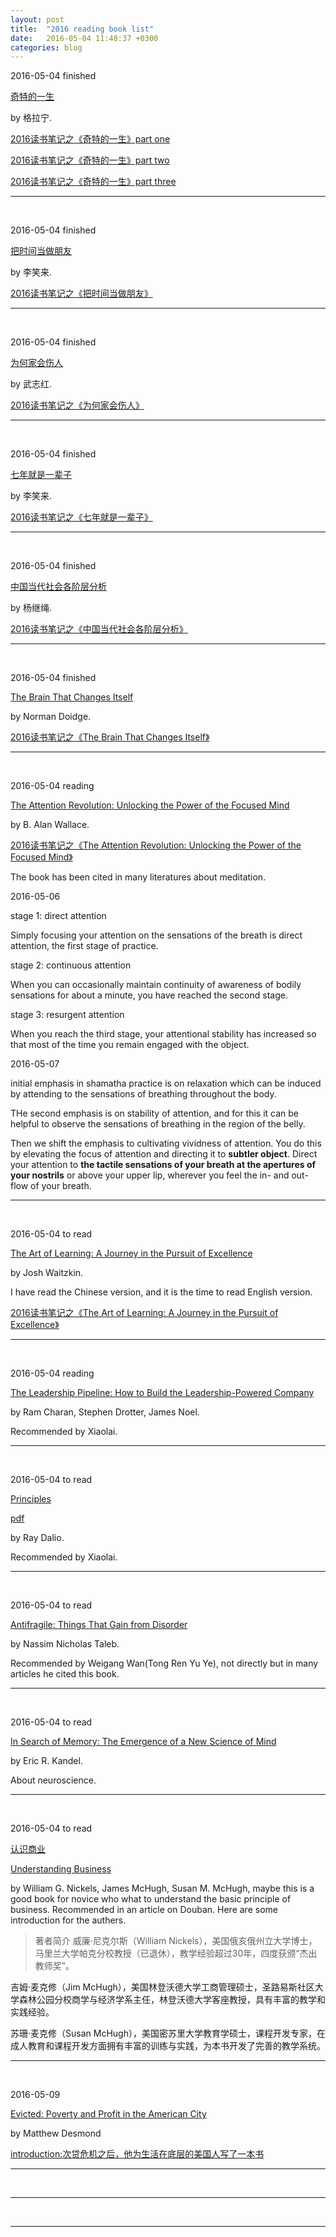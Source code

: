 ```yaml
---
layout: post
title:  "2016 reading book list"
date:   2016-05-04 11:48:37 +0300
categories: blog
---
```


2016-05-04 finished

[奇特的一生](https://book.douban.com/subject/1115353/)

by 格拉宁.

[2016读书笔记之《奇特的一生》part one](../../../2016/01/01/reading.html)

[2016读书笔记之《奇特的一生》part two](../../../2016/01/02/reading.html)

[2016读书笔记之《奇特的一生》part three](../../../2016/01/13/reading.html)

***
<br>

2016-05-04 finished

[把时间当做朋友](http://zhibimo.com/books/xiaolai/ba-shi-jian-dang-zuo-peng-you)

by 李笑来.

[2016读书笔记之《把时间当做朋友》](../../../2016/01/26/reading.html)

***
<br>

2016-05-04 finished

[为何家会伤人](https://book.douban.com/subject/2080764/)

by 武志红.

[2016读书笔记之《为何家会伤人》](../../../2016/02/07/reading.html)

***
<br>

2016-05-04 finished

[七年就是一辈子](http://zhibimo.com/books/xiaolai/reborn-every-7-years)

by 李笑来.

[2016读书笔记之《七年就是一辈子》](../../../2016/02/16/reading.html)

***
<br>


2016-05-04 finished

[中国当代社会各阶层分析](https://book.douban.com/subject/1945845/)

by 杨继绳.

[2016读书笔记之《中国当代社会各阶层分析》](../../../2016/02/29/reading.html)

***
<br>

2016-05-04 finished

[The Brain That Changes Itself](https://www.goodreads.com/book/show/570172.The_Brain_That_Changes_Itsel)

by Norman Doidge.

[2016读书笔记之《The Brain That Changes Itself》](../../../2016/04/24/reading.html)

***
<br>

2016-05-04 reading

[The Attention Revolution: Unlocking the Power of the Focused Mind](https://www.goodreads.com/book/show/64084.The_Attention_Revolution)

by B. Alan Wallace.

[2016读书笔记之《The Attention Revolution: Unlocking the Power of the Focused Mind》](../../../2016/05/19/reading.html)

The book has been cited in many literatures about meditation.

2016-05-06

stage 1: direct attention

Simply focusing your attention on the sensations of the breath is direct attention, the first stage of practice.

stage 2: continuous attention

When you can occasionally maintain continuity of awareness of bodily sensations for about a minute, you have reached the second stage.

stage 3: resurgent attention

When you reach the third stage, your attentional stability has increased so that most of the time you remain engaged with the object.

2016-05-07

initial emphasis in shamatha practice is on relaxation which can be induced by attending to the sensations of breathing throughout the body.

THe second emphasis is on stability of attention, and for this it can be helpful to observe the sensations of breathing in the region of the belly.

Then we shift the emphasis to cultivating vividness of attention. You do this by elevating the focus of attention and directing it to **subtler object**. Direct your attention to **the tactile sensations of your breath at the apertures of your nostrils** or above your upper lip, wherever you feel the in- and out-flow of your breath.

***
<br>

2016-05-04 to read

[The Art of Learning: A Journey in the Pursuit of Excellence](https://www.goodreads.com/book/show/857333.The_Art_of_Learning)

by Josh Waitzkin.

I have read the Chinese version, and it is the time to read English version.

[2016读书笔记之《The Art of Learning: A Journey in the Pursuit of Excellence》](../../../2016/05/29/reading.html)

***
<br>

2016-05-04 reading

[The Leadership Pipeline: How to Build the Leadership-Powered Company](https://www.goodreads.com/book/show/1254.The_Leadership_Pipeline)

by Ram Charan, Stephen Drotter, James Noel.

Recommended by Xiaolai.

***
<br>

2016-05-04 to read

[Principles](https://www.goodreads.com/book/show/12935037-principles)

[pdf](http://www.bwater.com/Uploads/FileManager/Principles/Bridgewater-Associates-Ray-Dalio-Principles.pdf)

by Ray Dalio.

Recommended by Xiaolai.

***
<br>

2016-05-04 to read

[Antifragile: Things That Gain from Disorder](https://www.goodreads.com/book/show/13530973-antifragile)

by Nassim Nicholas Taleb.

Recommended by Weigang Wan(Tong Ren Yu Ye), not directly but in many articles he cited this book.

***
<br>

2016-05-04 to read

[In Search of Memory: The Emergence of a New Science of Mind](https://www.goodreads.com/book/show/4075.In_Search_of_Memory)

by Eric R. Kandel.

About neuroscience.


***
<br>

2016-05-04 to read

[认识商业](https://book.douban.com/subject/26698020/)

[Understanding Business](https://www.goodreads.com/book/show/20816224-understanding-business)

by William G. Nickels, James McHugh, Susan M. McHugh, maybe this is a good book for novice who what to understand the basic principle of business. Recommended in an article on Douban. Here are some introduction for the authers.

>著者简介
威廉·尼克尔斯（William Nickels），美国俄亥俄州立大学博士，马里兰大学帕克分校教授（已退休），教学经验超过30年，四度获颁“杰出教师奖”。
>
吉姆·麦克修（Jim McHugh），美国林登沃德大学工商管理硕士，圣路易斯社区大学森林公园分校商学与经济学系主任，林登沃德大学客座教授，具有丰富的教学和实践经验。
>
苏珊·麦克修（Susan McHugh），美国密苏里大学教育学硕士，课程开发专家，在成人教育和课程开发方面拥有丰富的训练与实践，为本书开发了完善的教学系统。

***
<br>

2016-05-09

[Evicted: Poverty and Profit in the American City](https://www.goodreads.com/book/show/25852784-evicted)

by Matthew Desmond

[introduction:次贷危机之后，他为生活在底层的美国人写了一本书](http://www.qdaily.com/articles/23800.html)


***
<br>







***
<br>



***
<br>
